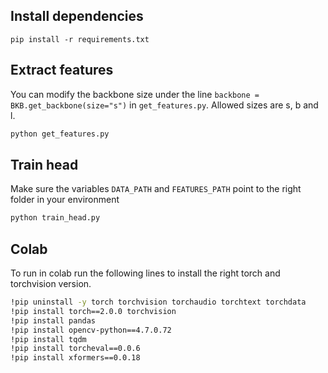 ## Install dependencies

```
pip install -r requirements.txt
```

## Extract features

You can modify the backbone size under the line `backbone = BKB.get_backbone(size="s")` in `get_features.py`. Allowed sizes are s, b and l.

```bash
python get_features.py
```


## Train head

Make sure the variables `DATA_PATH` and `FEATURES_PATH` point to the right folder in your environment

```bash
python train_head.py
```

## Colab

To run in colab run the following lines to install the right torch and torchvision version.

```bash 
!pip uninstall -y torch torchvision torchaudio torchtext torchdata
!pip install torch==2.0.0 torchvision
!pip install pandas
!pip install opencv-python==4.7.0.72
!pip install tqdm
!pip install torcheval==0.0.6
!pip install xformers==0.0.18
```
